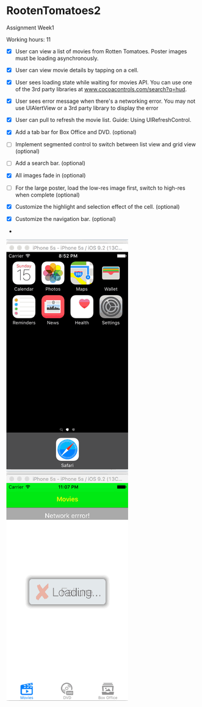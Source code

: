 # RootenTomatoes2
Assignment Week1

Working hours: 11


* [x]  User can view a list of movies from Rotten Tomatoes. Poster images must be loading asynchronously.
  
* [x]  User can view movie details by tapping on a cell.

* [x]  User sees loading state while waiting for movies API. You can use one of the 3rd party libraries at www.cocoacontrols.com/search?q=hud.

* [x]  User sees error message when there's a networking error. You may not use UIAlertView or a 3rd party library to display the error

* [x]  User can pull to refresh the movie list. Guide: Using UIRefreshControl.

* [x]  Add a tab bar for Box Office and DVD. (optional)
	
* [ ]  Implement segmented control to switch between list view and grid view (optional)
	
* [ ]  Add a search bar. (optional)
	
* [x]  All images fade in (optional)
	
* [ ]  For the large poster, load the low-res image first, switch to high-res when complete (optional)
	
* [x]  Customize the highlight and selection effect of the cell. (optional)
	
* [x]  Customize the navigation bar. (optional)
* 

![Video Walkthrough](Rotten1.gif) ![Video Walkthrough](Rotten2.gif)
